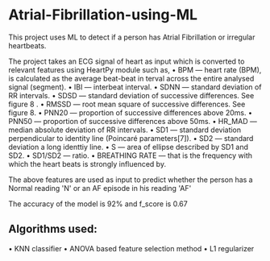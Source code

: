 # Atrial-Fibrillation-using-ML
This project uses ML to detect if a person has Atrial Fibrillation or irregular heartbeats.

The project takes an ECG signal of heart as input which is converted to relevant features using HeartPy module such as,
• BPM — heart rate (BPM), is calculated as the average beat-beat in
terval across the entire analysed signal (segment).
• IBI — interbeat interval.
• SDNN — standard deviation of RR intervals.
• SDSD — standard deviation of successive differences. See figure 8
.
• RMSSD — root mean square of successive differences. See figure 8.
• PNN20 — proportion of successive differences above 20ms.
• PNN50 — proportion of successive differences above 50ms.
• HR_MAD — median absolute deviation of RR intervals.
• SD1 — standard deviation perpendicular to identity line (Poincaré 
parameters[7]).
• SD2 — standard deviation a long identtiy line.
• S — area of ellipse described by SD1 and SD2.
• SD1/SD2 — ratio.
• BREATHING RATE — that is the frequency with which the heart beats 
is strongly influenced by.

The above features are used as input to predict whether the person has a Normal reading 'N' or an AF episode in his reading 'AF'

The accuracy of the model is 92% and f_score is 0.67

Algorithms used:
----------------
• KNN classifier
• ANOVA based feature selection method
• L1 regularizer
